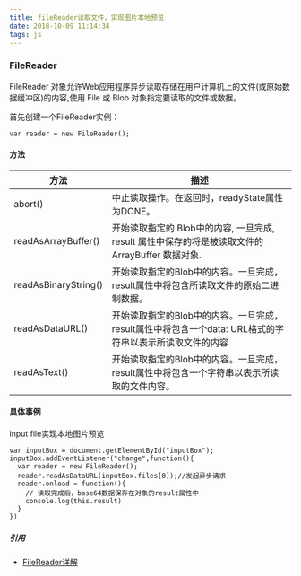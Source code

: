 ```yaml
---
title: fileReader读取文件，实现图片本地预览
date: 2018-10-09 11:14:34
tags: js
---
```


### FileReader
FileReader 对象允许Web应用程序异步读取存储在用户计算机上的文件(或原始数据缓冲区)的内容,使用 File 或 Blob 对象指定要读取的文件或数据。

首先创建一个FileReader实例：
```
var reader = new FileReader();
```

#### 方法
| 方法 | 描述 |
----|---
abort()|中止读取操作。在返回时，readyState属性为DONE。
readAsArrayBuffer()|开始读取指定的 Blob中的内容, 一旦完成, result 属性中保存的将是被读取文件的 ArrayBuffer 数据对象.
readAsBinaryString() |开始读取指定的Blob中的内容。一旦完成，result属性中将包含所读取文件的原始二进制数据。
readAsDataURL()|开始读取指定的Blob中的内容。一旦完成，result属性中将包含一个data: URL格式的字符串以表示所读取文件的内容
readAsText()|开始读取指定的Blob中的内容。一旦完成，result属性中将包含一个字符串以表示所读取的文件内容。

#### 具体事例
input file实现本地图片预览
```
var inputBox = document.getElementById("inputBox");
inputBox.addEventListener("change",function(){
  var reader = new FileReader();
  reader.readAsDataURL(inputBox.files[0]);//发起异步请求
  reader.onload = function(){
    // 读取完成后，base64数据保存在对象的result属性中
    console.log(this.result)
  }
})
```

##### 引用
* [FileReader详解](https://developer.mozilla.org/zh-CN/docs/Web/API/FileReader)
